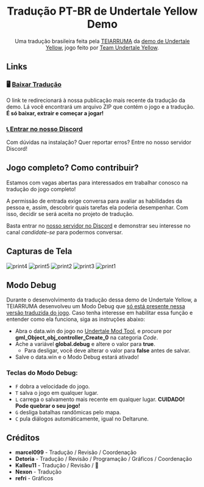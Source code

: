 <div align="center">
  <h1>Tradução PT-BR de Undertale Yellow Demo</h1>
  Uma tradução brasileira feita pela <a href="https://github.com/TEIARRUMA">TEIARRUMA</a> da <a href="https://gamejolt.com/games/UndertaleYellow/136925">demo de Undertale Yellow</a>, jogo feito por <a href="https://gamejolt.com/@TeamUTY">Team Undertale Yellow</a>.
</div>

## Links
### 🖥️ [Baixar Tradução](https://github.com/teiarruma/undertale-yellow-ptbr/releases/latest)
O link te redirecionará à nossa publicação mais recente da tradução da demo. Lá você encontrará um arquivo ZIP que contém o jogo e a tradução. **É só baixar, extrair e começar a jogar!**

### [📞 Entrar no nosso Discord](https://discord.gg/7DtZ7E4yYG)
Com dúvidas na instalação? Quer reportar erros? Entre no nosso servidor Discord!

## Jogo completo? Como contribuir?

Estamos com vagas abertas para interessados em trabalhar conosco na tradução do jogo completo!

A permissão de entrada exige conversa para avaliar as habilidades da pessoa e, assim, descobrir quais tarefas ela poderia desempenhar. Com isso, decidir se será aceita no projeto de tradução.

Basta entrar no [nosso servidor no Discord](https://discord.gg/7DtZ7E4yYG) e demonstrar seu interesse no canal <i>candidate-se</i> para podermos conversar.

## Capturas de Tela
![print4](https://github.com/teiarruma/undertale-yellow-ptbr/assets/44783518/a8f4593a-4b51-4668-92cc-4c144cadb8d3)
![print5](https://github.com/teiarruma/undertale-yellow-ptbr/assets/44783518/50b4fa59-0c38-480a-80bd-8b0c533efc9c)
![print2](https://github.com/teiarruma/undertale-yellow-ptbr/assets/44783518/aaecd5f5-cc19-452d-8510-b6623da5c8db)
![print3](https://github.com/teiarruma/undertale-yellow-ptbr/assets/44783518/aad28324-778c-4e21-a3c5-d0e19a944b8a)
![print1](https://github.com/teiarruma/undertale-yellow-ptbr/assets/44783518/b1bfca46-0876-4827-aea9-c879d973efbe)

## Modo Debug
Durante o desenvolvimento da tradução dessa demo de Undertale Yellow, a TEIARRUMA desenvolveu um Modo Debug que <u>só está presente nessa versão traduzida do jogo</u>. Caso tenha interesse em habilitar essa função e entender como ela funciona, siga as instruções abaixo:

* Abra o data.win do jogo no [Undertale Mod Tool](https://github.com/krzys-h/UndertaleModTool), e procure por **gml_Object_obj_controller_Create_0** na categoria *Code*.
* Ache a variável **global.debug** e altere o valor para **true**.
  * Para desligar, você deve alterar o valor para **false** antes de salvar.
* Salve o data.win e o Modo Debug estará ativado!

### Teclas do Modo Debug:
- `F` dobra a velocidade do jogo.
- `T` salva o jogo em qualquer lugar.
- `L` carrega o salvamento mais recente em qualquer lugar. **CUIDADO! Pode quebrar o seu jogo!**
- `G` desliga batalhas randômicas pelo mapa.
- `C` pula diálogos automáticamente, igual no Deltarune.

## Créditos
- **marcel099** - Tradução / Revisão / Coordenação
- **Detoria** - Tradução / Revisão / Programação / Gráficos / Coordenação
- **Kalleu11** - Tradução / Revisão / 🐐
- **Nexon** - Tradução
- **refri** - Gráficos